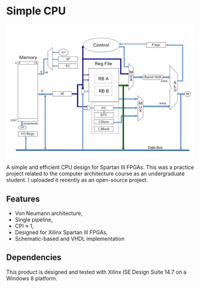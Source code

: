 # Simple CPU

![Block Diagram](https://github.com/m-dayani/simple-cpu/blob/main/diagram/simple-cpu-16bit.jpg)

A simple and efficient CPU design for Spartan III FPGAs. This was a practice project related to the computer architecture course as an undergraduate student. I uploaded it recently as an open-source project.


## Features

- Von Neumann architecture, 
- Single pipeline, 
- CPI ≈ 1, 
- Designed for Xilinx Spartan III FPGAs, 
- Schematic-based and VHDL implementation


## Dependencies

This product is designed and tested with Xilinx ISE Design Suite 14.7 on a Windows 8 platform.
